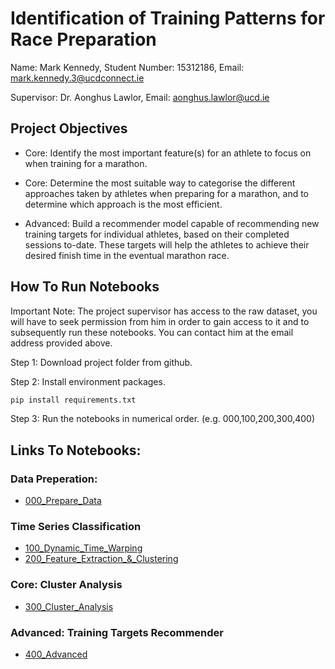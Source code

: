 # Identification of Training Patterns for Race Preparation

Name: Mark Kennedy, Student Number: 15312186, Email: mark.kennedy.3@ucdconnect.ie

Supervisor: Dr. Aonghus Lawlor, Email: aonghus.lawlor@ucd.ie

## Project Objectives
* Core: Identify the most important feature(s) for an athlete to focus on when training for a marathon.

* Core: Determine the most suitable way to categorise the different approaches taken by athletes when preparing for a marathon, and to determine which approach is the most efficient.

* Advanced: Build a recommender model capable of recommending new training targets for individual athletes, based on their completed sessions to-date. These targets will help the athletes to achieve their desired finish time in the eventual marathon race.

## How To Run Notebooks

Important Note: The project supervisor has access to the raw dataset, you will have to seek permission from him in order to gain access to it and to subsequently run these notebooks. You can contact him at the email address provided above.

Step 1: Download project folder from github.

Step 2: Install environment packages.

```bash
pip install requirements.txt
```

Step 3: Run the notebooks in numerical order. (e.g. 000,100,200,300,400)

## Links To Notebooks:
### Data Preperation:
* [000_Prepare_Data](notebooks/000_Prepare_Data.ipynb)
### Time Series Classification
* [100_Dynamic_Time_Warping](notebooks/100_Dynamic_Time_Warping.ipynb)
* [200_Feature_Extraction_&_Clustering](notebooks/200_Feature_Extraction_&_Clustering.ipynb)
### Core: Cluster Analysis
* [300_Cluster_Analysis](notebooks/300_Cluster_Analysis.ipynb)
### Advanced: Training Targets Recommender
* [400_Advanced](notebooks/400_Advanced.ipynb)
